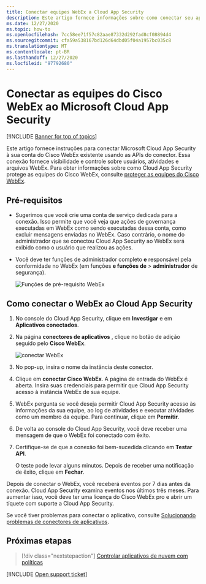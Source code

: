 ```yaml
---
title: Conectar equipes WebEx a Cloud App Security
description: Este artigo fornece informações sobre como conectar seu aplicativo de equipes WebEx para Cloud App Security usando o conector de API para visibilidade e controle sobre o uso.
ms.date: 12/27/2020
ms.topic: how-to
ms.openlocfilehash: 7cc58ee71f57c82aae87332d292fad8cf08894d4
ms.sourcegitcommit: cfa59a538167bd126d64dbd05f04a1957bc035c8
ms.translationtype: MT
ms.contentlocale: pt-BR
ms.lasthandoff: 12/27/2020
ms.locfileid: "97792680"
---
```

# <a name="connect-cisco-webex-teams-to-microsoft-cloud-app-security"></a>Conectar as equipes do Cisco WebEx ao Microsoft Cloud App Security

[!INCLUDE [Banner for top of topics](includes/banner.md)]

Este artigo fornece instruções para conectar Microsoft Cloud App Security à sua conta do Cisco WebEx existente usando as APIs do conector. Essa conexão fornece visibilidade e controle sobre usuários, atividades e arquivos WebEx. Para obter informações sobre como Cloud App Security protege as equipes do Cisco WebEx, consulte [proteger as equipes do Cisco WebEx](protect-webex.md).

## <a name="prerequisites"></a>Pré-requisitos

- Sugerimos que você crie uma conta de serviço dedicada para a conexão. Isso permite que você veja que ações de governança executadas em WebEx como sendo executadas dessa conta, como excluir mensagens enviadas no WebEx. Caso contrário, o nome do administrador que se conectou Cloud App Security ao WebEx será exibido como o usuário que realizou as ações.
- Você deve ter funções de administrador completo **e** responsável pela conformidade no WebEx (em funções **e funções de**  >  **administrador** de segurança).

    ![Funções de pré-requisito WebEx](media/connect-webex-roles.png)

## <a name="how-to-connect-webex-to-cloud-app-security"></a>Como conectar o WebEx ao Cloud App Security

1. No console do Cloud App Security, clique em **Investigar** e em **Aplicativos conectados**.

1. Na página **conectores de aplicativos** , clique no botão de adição seguido pelo **Cisco WebEx**.

    ![conectar WebEx](media/cisco-webex.png)

1. No pop-up, insira o nome da instância deste conector.

1. Clique em **conectar Cisco WebEx**. A página de entrada do WebEx é aberta. Insira suas credenciais para permitir que Cloud App Security acesso à instância WebEx de sua equipe.

1. WebEx pergunta se você deseja permitir Cloud App Security acesso às informações da sua equipe, ao log de atividades e executar atividades como um membro da equipe. Para continuar, clique em **Permitir**.

1. De volta ao console do Cloud App Security, você deve receber uma mensagem de que o WebEx foi conectado com êxito.

1. Certifique-se de que a conexão foi bem-sucedida clicando em **Testar API**.

    O teste pode levar alguns minutos. Depois de receber uma notificação de êxito, clique em **Fechar**.

Depois de conectar o WebEx, você receberá eventos por 7 dias antes da conexão. Cloud App Security examina eventos nos últimos três meses. Para aumentar isso, você deve ter uma licença do Cisco WebEx pro e abrir um tíquete com suporte a Cloud App Security.

Se você tiver problemas para conectar o aplicativo, consulte [Solucionando problemas de conectores de aplicativos](troubleshooting-api-connectors-using-error-messages.md).

## <a name="next-steps"></a>Próximas etapas

> [!div class="nextstepaction"]
> [Controlar aplicativos de nuvem com políticas](control-cloud-apps-with-policies.md)

[!INCLUDE [Open support ticket](includes/support.md)]
